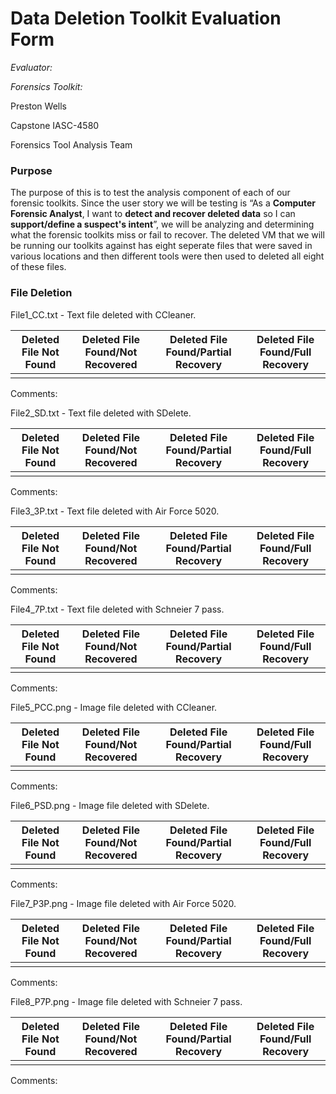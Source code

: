 # Data Deletion Toolkit Evaluation Form

*Evaluator:*

*Forensics Toolkit:* 

Preston Wells

Capstone IASC-4580

Forensics Tool Analysis Team

### Purpose

The purpose of this is to test the analysis component of each of our forensic toolkits. Since the user story we will be testing is “As a **Computer Forensic Analyst**, I want to **detect and recover deleted data** so I can **support/define a suspect's intent**”, we will be analyzing and determining what the forensic toolkits miss or fail to recover. The deleted VM that we will be running our toolkits against has eight seperate files that were saved in various locations and then different tools were then used to deleted all eight of these files.

### File Deletion

File1_CC.txt - Text file deleted with CCleaner.

| Deleted File Not Found |Deleted File Found/Not Recovered | Deleted File Found/Partial Recovery | Deleted File Found/Full Recovery |
|---|---|---|---|
|   |   |   |   |

Comments:

File2_SD.txt - Text file deleted with SDelete.

| Deleted File Not Found |Deleted File Found/Not Recovered | Deleted File Found/Partial Recovery | Deleted File Found/Full Recovery |
|---|---|---|---|
|   |   |   |   |

Comments:

File3_3P.txt - Text file deleted with Air Force 5020.

| Deleted File Not Found |Deleted File Found/Not Recovered | Deleted File Found/Partial Recovery | Deleted File Found/Full Recovery |
|---|---|---|---|
|   |   |   |   |

Comments:

File4_7P.txt - Text file deleted with Schneier 7 pass.

| Deleted File Not Found |Deleted File Found/Not Recovered | Deleted File Found/Partial Recovery | Deleted File Found/Full Recovery |
|---|---|---|---|
|   |   |   |   |

Comments:

File5_PCC.png - Image file deleted with CCleaner.

| Deleted File Not Found |Deleted File Found/Not Recovered | Deleted File Found/Partial Recovery | Deleted File Found/Full Recovery |
|---|---|---|---|
|   |   |   |   |

Comments:

File6_PSD.png - Image file deleted with SDelete.

| Deleted File Not Found |Deleted File Found/Not Recovered | Deleted File Found/Partial Recovery | Deleted File Found/Full Recovery |
|---|---|---|---|
|   |   |   |   |

Comments:

File7_P3P.png - Image file deleted with Air Force 5020.

| Deleted File Not Found |Deleted File Found/Not Recovered | Deleted File Found/Partial Recovery | Deleted File Found/Full Recovery |
|---|---|---|---|
|   |   |   |   |

Comments:

File8_P7P.png - Image file deleted with Schneier 7 pass.

| Deleted File Not Found |Deleted File Found/Not Recovered | Deleted File Found/Partial Recovery | Deleted File Found/Full Recovery |
|---|---|---|---|
|   |   |   |   |

Comments:
